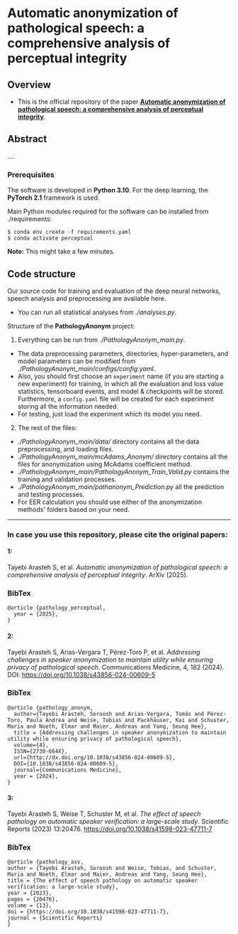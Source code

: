 # Automatic anonymization of pathological speech: a comprehensive analysis of perceptual integrity



Overview
------

* This is the official repository of the paper [**Automatic anonymization of pathological speech: a comprehensive analysis of perceptual integrity**](TODO).

Abstract
------
....

### Prerequisites

The software is developed in **Python 3.10**. For the deep learning, the **PyTorch 2.1** framework is used.



Main Python modules required for the software can be installed from ./requirements:

```
$ conda env create -f requirements.yaml
$ conda activate perceptual
```

**Note:** This might take a few minutes.


Code structure
---

Our source code for training and evaluation of the deep neural networks, speech analysis and preprocessing are available here.

* You can run all statistical analyses from *./analyses.py*.


Structure of the **PathologyAnonym** project:

1. Everything can be run from *./PathologyAnonym_main.py*. 
* The data preprocessing parameters, directories, hyper-parameters, and model parameters can be modified from *./PathologyAnonym_main/configs/config.yaml*.
* Also, you should first choose an `experiment` name (if you are starting a new experiment) for training, in which all the evaluation and loss value statistics, tensorboard events, and model & checkpoints will be stored. Furthermore, a `config.yaml` file will be created for each experiment storing all the information needed.
* For testing, just load the experiment which its model you need.

2. The rest of the files:
* *./PathologyAnonym_main/data/* directory contains all the data preprocessing, and loading files.
* *./PathologyAnonym_main/mcAdams_Anonym/* directory contains all the files for anonymization using McAdams coefficient method.
* *./PathologyAnonym_main/PathologyAnonym_Train_Valid.py* contains the training and validation processes.
* *./PathologyAnonym_main/pathanonym_Prediction.py* all the prediction and testing processes.
* For EER calculation you should use either of the anonymization methods' folders based on your need.



------
### In case you use this repository, please cite the original papers:

#### 1:

Tayebi Arasteh S, et al. *Automatic anonymization of pathological speech: a comprehensive analysis of perceptual integrity*. ArXiv (2025).


### BibTex

    @article {pathology_perceptual,
      year = {2025},
    }


#### 2:

Tayebi Arasteh S, Arias-Vergara T, Pérez-Toro P, et al. *Addressing challenges in speaker anonymization to maintain utility while ensuring privacy of pathological speech*. Communications Medicine, 4, 182 (2024). DOI: https://doi.org/10.1038/s43856-024-00609-5


### BibTex

    @article {pathology_anonym,
      author={Tayebi Arasteh, Soroosh and Arias-Vergara, Tomás and Pérez-Toro, Paula Andrea and Weise, Tobias and Packhäuser, Kai and Schuster, Maria and Noeth, Elmar and Maier, Andreas and Yang, Seung Hee},
      title = {Addressing challenges in speaker anonymization to maintain utility while ensuring privacy of pathological speech},
      volume={4},
      ISSN={2730-664X},
      url={http://dx.doi.org/10.1038/s43856-024-00609-5},
      DOI={10.1038/s43856-024-00609-5},
      journal={Communications Medicine},
      year = {2024},
    }


#### 3:

Tayebi Arasteh S, Weise T, Schuster M, et al. *The effect of speech pathology on automatic speaker verification: a large-scale study*. Scientific Reports (2023) 13:20476. https://doi.org/10.1038/s41598-023-47711-7



### BibTex

    @article {pathology_asv,
    author = {Tayebi Arasteh, Soroosh and Weise, Tobias, and Schuster, Maria and Noeth, Elmar and Maier, Andreas and Yang, Seung Hee},
    title = {The effect of speech pathology on automatic speaker verification: a large-scale study},
    year = {2023},
    pages = {20476},
    volume = {13},
    doi = {https://doi.org/10.1038/s41598-023-47711-7},
    journal = {Scientific Reports}
    }
